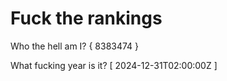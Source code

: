 # Fuck the rankings

Who the hell am I?
{ 8383474 }

What fucking year is it?
[ 2024-12-31T02:00:00Z ]
